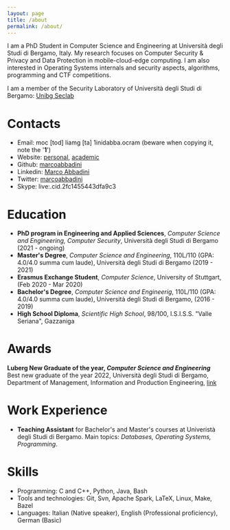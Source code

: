 ```yaml
---
layout: page
title: /about
permalink: /about/
---
```

I am a PhD Student in Computer Science and Engineering at Università degli Studi di Bergamo, Italy. My research focuses on Computer Security & Privacy and Data Protection in mobile-cloud-edge computing. I am also interested in Operating Systems internals and security aspects, algorithms, programming and CTF competitions.

I am a member of the Security Laboratory of Università degli Studi di Bergamo: [Unibg Seclab](https://seclab.unibg.it)

# Contacts

- Email: <span class="baddirection">moc [tod] liamg [ta] 1inidabba.ocram</span> (beware when copying it, note the '**1**')
- Website: [personal](https://marcoabbadini.github.io), [academic](https://cs.unibg.it/abbadini)
- Github: [marcoabbadini](https://github.com/marcoabbadini)
- Linkedin: [Marco Abbadini](https://www.linkedin.com/in/marco-abbadini-998524245)
- Twitter: [marcoabbadini](https://twitter.com/marcoabbadini)
- Skype: live:.cid.2fc1455443dfa9c3

# Education

- **PhD program in Engineering and Applied Sciences**, *Computer Science and Engineering, Computer Security*, Università degli Studi di Bergamo (2021 - ongoing)
- **Master's Degree**, *Computer Science and Engineering*, 110L/110 (GPA: 4.0/4.0 summa cum laude), Università degli Studi di Bergamo (2019 - 2021)
- **Erasmus Exchange Student**, *Computer Science*, University of Stuttgart, (Feb 2020 - Mar 2020)
- **Bachelor's Degree**, *Computer Science and Engineerig*, 110L/110 (GPA: 4.0/4.0 summa cum laude), Università degli Studi di Bergamo, (2016 - 2019)
- **High School Diploma**, *Scientific High School*, 98/100, I.S.I.S.S. "Valle Seriana", Gazzaniga

# Awards

**Luberg New Graduate of the year, *Computer Science and Engineering***
Best new graduate of the year 2022, Università degli Studi di Bergamo, Department of Management, Information and Production Engineering, [link](https://www.luberg.it/eccellenze/proclamazione-neolaureati-dellanno-premio-agli-studi-2/)

# Work Experience

- **Teaching Assistant** for Bachelor's and Master's courses at Univeristà degli Studi di Bergamo. Main topics: *Databases, Operating Systems, Programming*.

# Skills

- Programming: C and C++, Python, Java, Bash
- Tools and technologies: Git, Svn, Apache Spark, LaTeX, Linux, Make, Bazel
- Languages: Italian (Native speaker), English (Professional proficiency), German (Basic)
